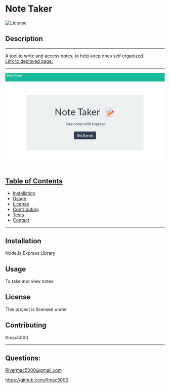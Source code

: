 # Note Taker

![License](https://img.shields.io/badge/License--yellow.svg)

## Description

---

A tool to write and access notes, to help keep ones self organized.  
[Link to deployed page.](https://polar-lake-05052.herokuapp.com/)

---

![Example Image](./public/assets/img/Note_Taker_Example.jpg)

## <ins>Table of Contents</ins>

- [Installation](#installation)
- [Usage](#usage)
- [License](#license)
- [Contributing](#contributing)
- [Tests](#tests)
- [Contact](#questions)

---

## Installation

NodeJs Express Library

## Usage

To take and view notes

## License

This project is licensed under

## Contributing

Kmac5000

---

## Questions:

Rivermac5000@gmail.com

https://github.com/Kmac5000
